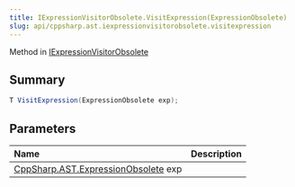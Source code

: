 ```yaml
---
title: IExpressionVisitorObsolete.VisitExpression(ExpressionObsolete)
slug: api/cppsharp.ast.iexpressionvisitorobsolete.visitexpression
---
```

Method in [IExpressionVisitorObsolete](/api/cppsharp/ast/iexpressionvisitorobsolete)

## Summary



```csharp
T VisitExpression(ExpressionObsolete exp);
```

## Parameters

|Name|Description|
|:---|:---|
|[CppSharp.AST.ExpressionObsolete](/api/cppsharp/ast/expressionobsolete) exp||

